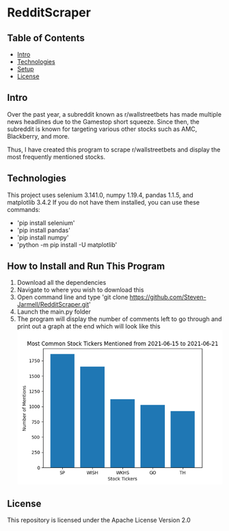 # RedditScraper

## Table of Contents
* [Intro](#Intro)
* [Technologies](#Technologies)
* [Setup](#How-to-Install-and-Run-This-Program)
* [License](#License)

## Intro

Over the past year, a subreddit known as r/wallstreetbets has made multiple news headlines
due to the Gamestop short squeeze. Since then, the subreddit is known for targeting various
other stocks such as AMC, Blackberry, and more. 

Thus, I have created this program to scrape r/wallstreetbets and display the most frequently
mentioned stocks.

## Technologies

This project uses selenium 3.141.0, numpy 1.19.4, pandas 1.1.5, and matplotlib 3.4.2
If you do not have them installed, you can use these commands:
* 'pip install selenium'
* 'pip install pandas'
* 'pip install numpy'
* 'python -m pip install -U matplotlib'

## How to Install and Run This Program

1. Download all the dependencies
2. Navigate to where you wish to download this
3. Open command line and type 'git clone https://github.com/Steven-Jarmell/RedditScraper.git'
4. Launch the main.py folder
5. The program will display the number of comments left to go through and print out a graph at the end which will look like this  
![Figure](/Figure_1.png?raw=true)

## License

This repository is licensed under the Apache License Version 2.0